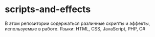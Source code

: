 # scripts-and-effects
В этом репозитории содержаться различные скрипты и эффекты, используемые в работе. Языки: HTML, CSS, JavaScript, PHP, C#
